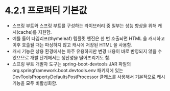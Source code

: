 # 4.2.1 프로퍼티 기본값
- 스프링 부트와 스프링 부트를 구성하는 라이브러리 중 일부는 성능 향상을 위해 캐시(cache)를 지원함.
- 예를 들어 타임리프(thymeleaf) 템플릿 엔진은 한 번 호출되면 HTML 을 캐시하고 이후 호출될 때는 파싱하지 않고 캐시에 저장된 HTML 을 사용함.
- 캐시 기능은 상용 환경에서는 아주 유용하지만 변경 내용이 바로 반영되지 않을 수 있으므로 개발 단계에서는 생산성을 떨어뜨리기도 함.
- 스프링 부트 개발자 도구는 spring-boot-devtools JAR 파일의 org.springframework.boot.devtools.env 패키지에 있는 DevToolsPropertyDefaultsPostProcessor 클래스를 사용해서 기본적으로
캐시 기능을 모두 비활성화함.
